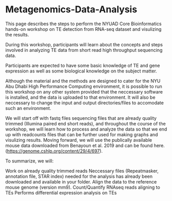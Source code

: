 # Metagenomics-Data-Analysis
This page describes the steps to perform the NYUAD Core Bioinformatics hands-on workshop on TE detection from RNA-seq dataset and visulizing the results.

During this workshop, participants will learn about the concepts and steps involved in analyzing TE data from short read high throughput sequencing data.

Participants are expected to have some basic knowledge of TE and gene expression as well as some biological knowledge on the subject matter.

Although the material and the methods are designed to cater for the NYU Abu Dhabi High Performance Computing environment, it is possible to run this workshop on any other system provided that the neccessary software is installed, and the data is uploaded to that environment. It will also be neccessary to change the input and output directories/files to accomodate such an environment.

We will start off with fastq files sequencing files that are already quality trimmed (Illumina paired end short reads), and throughout the course of the workshop, we will learn how to process and analyze the data so that we end up with readcounts files that can be further used for making graphs and visulizing results. Moving forward, we will use the publically available mouse data downloaded from Benayoun et al. 2019 and can be found here. (https://genome.cshlp.org/content/29/4/697).

To summarize, we will:

Work on already quality trimmed reads
Neccessary files (Repeatmasker, annotation file, STAR index) needed for the analysis has already been downloaded and available in your folder.
Align the data to the reference mouse genome (version mm9).
Count/Quantify RNAseq reads aligning to TEs
Performs differential expression analysis on TEs
